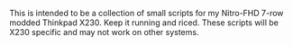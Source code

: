 This is intended to be a collection of small scripts for my Nitro-FHD 7-row modded Thinkpad X230. Keep it running and riced.
These scripts will be X230 specific and may not work on other systems.
